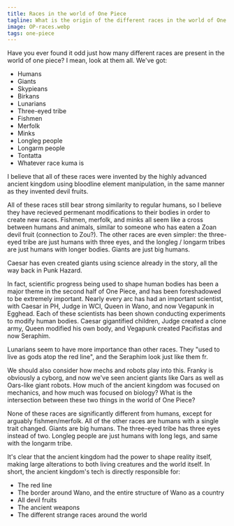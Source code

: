 ```yaml
---
title: Races in the world of One Piece
tagline: What is the origin of the different races in the world of One Piece?
image: OP-races.webp
tags: one-piece
---
```


Have you ever found it odd just how many different races are present in the world of one piece? I mean, look at them all. We've got:

* Humans
* Giants
* Skypieans
* Birkans
* Lunarians
* Three-eyed tribe
* Fishmen
* Merfolk
* Minks
* Longleg people
* Longarm people
* Tontatta
* Whatever race kuma is

I believe that all of these races were invented by the highly advanced ancient kingdom using bloodline element manipulation, in the same manner as they invented devil fruits.

All of these races still bear strong similarity to regular humans, so I believe they have recieved permenant modifications to their bodies in order to create new races. Fishmen, merfolk, and minks all seem like a cross between humans and animals, similar to someone who has eaten a Zoan devil fruit (connection to Zou?). The other races are even simpler: the three-eyed tribe are just humans with three eyes, and the longleg / longarm tribes are just humans with longer bodies. Giants are just big humans.

Caesar has even created giants using science already in the story, all the way back in Punk Hazard.

In fact, scientific progress being used to shape human bodies has been a major theme in the second half of One Piece, and has been foreshadowed to be extremely important. Nearly every arc has had an important scientist, with Caesar in PH, Judge in WCI, Queen in Wano, and now Vegapunk in Egghead. Each of these scientists has been shown conducting experiments to modify human bodies. Caesar gigantified children, Judge created a clone army, Queen modified his own body, and Vegapunk created Pacifistas and now Seraphim.

Lunarians seem to have more importance than other races. They "used to live as gods atop the red line", and the Seraphim look just like them fr.

We should also consider how mechs and robots play into this. Franky is obviously a cyborg, and now we've seen ancient giants like Oars as well as Oars-like giant robots. How much of the ancient kingdom was focused on mechanics, and how much was focused on biology? What is the intersection between these two things in the world of One Piece?

None of these races are significantly different from humans, except for arguably fishmen/merfolk. All of the other races are humans with a single trait changed. Giants are big humans. The three-eyed tribe has three eyes instead of two. Longleg people are just humans with long legs, and same with the longarm tribe.



It's clear that the ancient kingdom had the power to shape reality itself, making large alterations to both living creatures and the world itself. In short, the ancient kingdom's tech is directly responsible for:

* The red line
* The border around Wano, and the entire structure of Wano as a country
* All devil fruits
* The ancient weapons
* The different strange races around the world